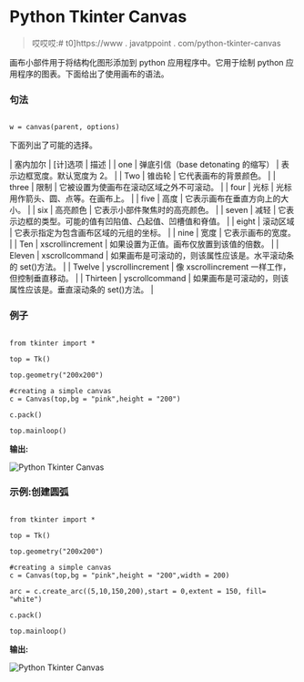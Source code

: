 # Python Tkinter Canvas

> 哎哎哎:# t0]https://www . javatppoint . com/python-tkinter-canvas

画布小部件用于将结构化图形添加到 python 应用程序中。它用于绘制 python 应用程序的图表。下面给出了使用画布的语法。

### 句法

```

w = canvas(parent, options)

```

下面列出了可能的选择。

| 塞内加尔 | [计]选项 | 描述 |
| one | 弹底引信（base detonating 的缩写） | 表示边框宽度。默认宽度为 2。 |
| Two | 锥齿轮 | 它代表画布的背景颜色。 |
| three | 限制 | 它被设置为使画布在滚动区域之外不可滚动。 |
| four | 光标 | 光标用作箭头、圆、点等。在画布上。 |
| five | 高度 | 它表示画布在垂直方向上的大小。 |
| six | 高亮颜色 | 它表示小部件聚焦时的高亮颜色。 |
| seven | 减轻 | 它表示边框的类型。可能的值有凹陷值、凸起值、凹槽值和脊值。 |
| eight | 滚动区域 | 它表示指定为包含画布区域的元组的坐标。 |
| nine | 宽度 | 它表示画布的宽度。 |
| Ten | xscrollincrement | 如果设置为正值。画布仅放置到该值的倍数。 |
| Eleven | xscrollcommand | 如果画布是可滚动的，则该属性应该是。水平滚动条的 set()方法。 |
| Twelve | yscrollincrement | 像 xscrollincrement 一样工作，但控制垂直移动。 |
| Thirteen | yscrollcommand | 如果画布是可滚动的，则该属性应该是。垂直滚动条的 set()方法。 |

### 例子

```

from tkinter import * 

top = Tk()

top.geometry("200x200")

#creating a simple canvas
c = Canvas(top,bg = "pink",height = "200")

c.pack()

top.mainloop()

```

**输出:**

![Python Tkinter Canvas](img/1173c3c1a54de190aa98cf3d79653514.png)

### 示例:创建圆弧

```

from tkinter import * 

top = Tk()

top.geometry("200x200")

#creating a simple canvas
c = Canvas(top,bg = "pink",height = "200",width = 200)

arc = c.create_arc((5,10,150,200),start = 0,extent = 150, fill= "white")

c.pack()

top.mainloop()

```

**输出:**

![Python Tkinter Canvas](img/0c59df34e38c0e793d23f89cc836fd4d.png)